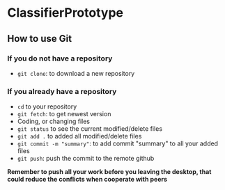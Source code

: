 # ClassifierPrototype

## How to use Git

### If you do not have a repository
- `git clone`: to download a new repository

### If you already have a repository
- `cd` to your repository
- `git fetch`: to get newest version
- Coding, or changing files
- `git status` to see the current modified/delete files
- `git add .` to added all modified/delete files
- `git commit -m "summary"`: to add commit "summary" to all your added files
- `git push`: push the commit to the remote github

**Remember to push all your work before you leaving the desktop, that could reduce the conflicts when cooperate with peers**
